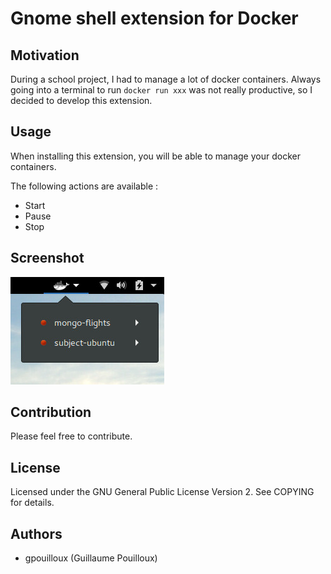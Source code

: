 # Gnome shell extension for Docker

## Motivation

During a school project, I had to manage a lot of docker containers. Always going into a terminal to run `docker run xxx` was not really productive, so I decided to develop this extension.

## Usage

When installing this extension, you will be able to manage your docker containers.

The following actions are available :

- Start
- Pause
- Stop

## Screenshot

![Screenshot](screenshot.jpg)

## Contribution

Please feel free to contribute.

## License

Licensed under the GNU General Public License Version 2. See COPYING for details.

## Authors

- gpouilloux (Guillaume Pouilloux)
